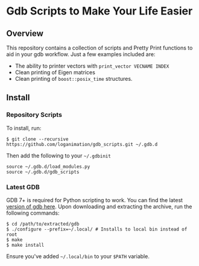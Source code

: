 # Gdb Scripts to Make Your Life Easier
## Overview
This repository contains a collection of scripts and Pretty Print functions to aid in your gdb workflow. Just a few examples included are:
* The ability to printer vectors with `print_vector VECNAME INDEX`
* Clean printing of Eigen matrices
* Clean printing of `boost::posix_time` structures.

## Install
### Repository Scripts
To install, run:
```
$ git clone --recursive https://github.com/loganimation/gdb_scripts.git ~/.gdb.d
```
Then add the following to your `~/.gdbinit`

```
source ~/.gdb.d/load_modules.py
source ~/.gdb.d/gdb_scripts
```
### Latest GDB
GDB 7+ is required for Python scripting to work. You can find the latest [version of gdb here](https://www.gnu.org/software/gdb/download/). Upon downloading and extracting the archive, run the following commands:
```
$ cd /path/to/extracted/gdb
$ ./configure --prefix=~/.local/ # Installs to local bin instead of root
$ make
$ make install
```
Ensure you've added `~/.local/bin` to your `$PATH` variable.
